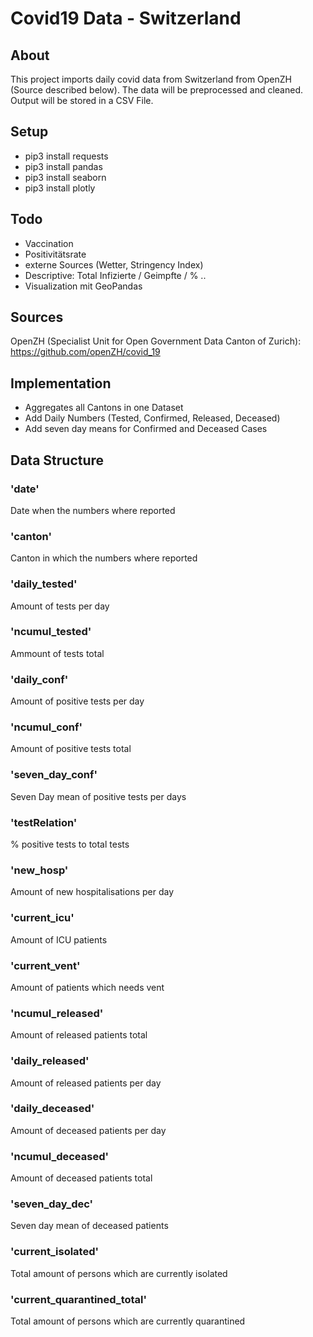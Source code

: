 # Covid19 Data - Switzerland

## About
This project imports daily covid data from Switzerland from OpenZH (Source described below). The data will be preprocessed and cleaned. Output will be stored in a CSV File.

## Setup
- pip3 install requests
- pip3 install pandas
- pip3 install seaborn
- pip3 install plotly

## Todo
- Vaccination
- Positivitätsrate
- externe Sources (Wetter, Stringency Index)
- Descriptive: Total Infizierte / Geimpfte / % ..
- Visualization mit GeoPandas

## Sources
OpenZH (Specialist Unit for Open Government Data Canton of Zurich): https://github.com/openZH/covid_19

## Implementation
- Aggregates all Cantons in one Dataset
- Add Daily Numbers (Tested, Confirmed, Released, Deceased)
- Add seven day means for Confirmed and Deceased Cases

## Data Structure
### 'date'
Date when the numbers where reported

### 'canton'
Canton in which the numbers where reported

### 'daily_tested'
Amount of tests per day

### 'ncumul_tested'
Ammount of tests total

### 'daily_conf'
Amount of positive tests per day

### 'ncumul_conf'
Amount of positive tests total

### 'seven_day_conf'
Seven Day mean of positive tests per days

### 'testRelation'
% positive tests to total tests

### 'new_hosp'
Amount of new hospitalisations per day

### 'current_icu'
Amount of ICU patients

### 'current_vent'
Amount of patients which needs vent

### 'ncumul_released'
Amount of released patients total

### 'daily_released'
Amount of released patients per day

### 'daily_deceased'
Amount of deceased patients per day

### 'ncumul_deceased'
Amount of deceased patients total

### 'seven_day_dec'
Seven day mean of deceased patients

### 'current_isolated'
Total amount of persons which are currently isolated

### 'current_quarantined_total'
Total amount of persons which are currently quarantined
